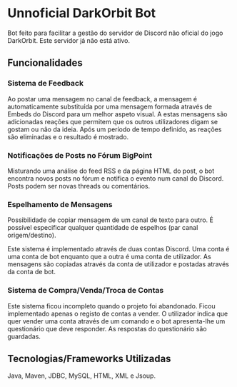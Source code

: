 # Unnoficial DarkOrbit Bot

Bot feito para facilitar a gestão do servidor de Discord não oficial do jogo DarkOrbit. Este servidor já não está ativo.

## Funcionalidades

### Sistema de Feedback

Ao postar uma mensagem no canal de feedback, a mensagem é automaticamente substituída por uma mensagem formada através de Embeds do Discord para um melhor aspeto visual. A estas mensagens são adicionadas reações que permitem que os outros utilizadores digam se gostam ou não da ideia. Após um período de tempo definido, as reações são eliminadas e o resultado é mostrado.

### Notificações de Posts no Fórum BigPoint

Misturando uma análise do feed RSS e da página HTML do post, o bot encontra novos posts no fórum e notifica o evento num canal do Discord. Posts podem ser novas threads ou comentários.

### Espelhamento de Mensagens

Possibilidade de copiar mensagem de um canal de texto para outro. É possível especificar qualquer quantidade de espelhos (par canal origem/destino).

Este sistema é implementado através de duas contas Discord. Uma conta é uma conta de bot enquanto que a outra é uma conta de utilizador. As mensagens são copiadas através da conta de utilizador e postadas através da conta de bot.

### Sistema de Compra/Venda/Troca de Contas

Este sistema ficou incompleto quando o projeto foi abandonado. Ficou implementado apenas o registo de contas a vender. O utilizador indica que quer vender uma conta através de um comando e o bot apresenta-lhe um questionário que deve responder. As respostas do questionário são guardadas.

## Tecnologias/Frameworks Utilizadas

Java, Maven, JDBC, MySQL, HTML, XML e Jsoup.